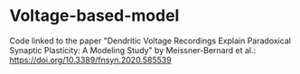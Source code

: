 # Voltage-based-model

Code linked to the paper "Dendritic Voltage Recordings Explain Paradoxical Synaptic Plasticity: A Modeling Study" by Meissner-Bernard et al.: https://doi.org/10.3389/fnsyn.2020.585539
